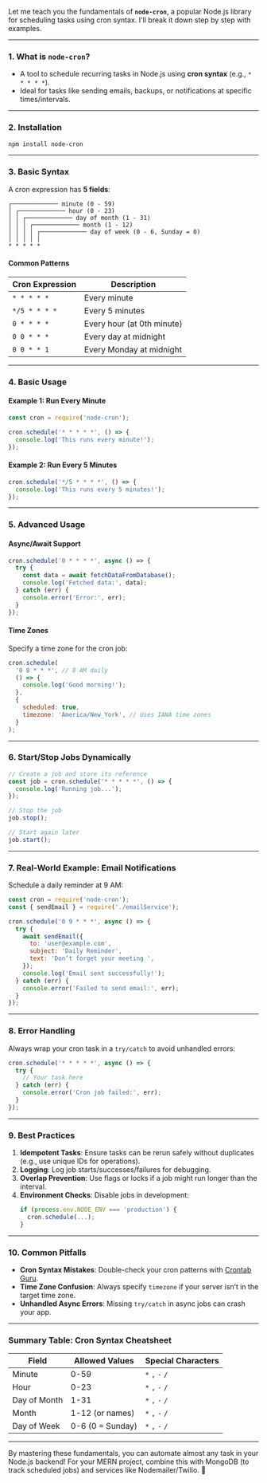 Let me teach you the fundamentals of **`node-cron`**, a popular Node.js library for scheduling tasks using cron syntax. I'll break it down step by step with examples.

---

### **1. What is `node-cron`?**
- A tool to schedule recurring tasks in Node.js using **cron syntax** (e.g., `* * * * *`).
- Ideal for tasks like sending emails, backups, or notifications at specific times/intervals.

---

### **2. Installation**
```bash
npm install node-cron
```

---

### **3. Basic Syntax**
A cron expression has **5 fields**:
```
┌───────────── minute (0 - 59)
│ ┌───────────── hour (0 - 23)
│ │ ┌───────────── day of month (1 - 31)
│ │ │ ┌───────────── month (1 - 12)
│ │ │ │ ┌───────────── day of week (0 - 6, Sunday = 0)
│ │ │ │ │
* * * * *
```

#### **Common Patterns**
| Cron Expression   | Description                     |
|-------------------|---------------------------------|
| `* * * * *`       | Every minute                   |
| `*/5 * * * *`     | Every 5 minutes                |
| `0 * * * *`       | Every hour (at 0th minute)     |
| `0 0 * * *`       | Every day at midnight          |
| `0 0 * * 1`       | Every Monday at midnight       |

---

### **4. Basic Usage**
#### **Example 1: Run Every Minute**
```javascript
const cron = require('node-cron');

cron.schedule('* * * * *', () => {
  console.log('This runs every minute!');
});
```

#### **Example 2: Run Every 5 Minutes**
```javascript
cron.schedule('*/5 * * * *', () => {
  console.log('This runs every 5 minutes!');
});
```

---

### **5. Advanced Usage**
#### **Async/Await Support**
```javascript
cron.schedule('0 * * * *', async () => {
  try {
    const data = await fetchDataFromDatabase();
    console.log('Fetched data:', data);
  } catch (err) {
    console.error('Error:', err);
  }
});
```

#### **Time Zones**
Specify a time zone for the cron job:
```javascript
cron.schedule(
  '0 8 * * *', // 8 AM daily
  () => {
    console.log('Good morning!');
  },
  {
    scheduled: true,
    timezone: 'America/New_York', // Uses IANA time zones
  }
);
```

---

### **6. Start/Stop Jobs Dynamically**
```javascript
// Create a job and store its reference
const job = cron.schedule('* * * * *', () => {
  console.log('Running job...');
});

// Stop the job
job.stop();

// Start again later
job.start();
```

---

### **7. Real-World Example: Email Notifications**
Schedule a daily reminder at 9 AM:
```javascript
const cron = require('node-cron');
const { sendEmail } = require('./emailService');

cron.schedule('0 9 * * *', async () => {
  try {
    await sendEmail({
      to: 'user@example.com',
      subject: 'Daily Reminder',
      text: 'Don’t forget your meeting ',
    });
    console.log('Email sent successfully!');
  } catch (err) {
    console.error('Failed to send email:', err);
  }
});
```

---

### **8. Error Handling**
Always wrap your cron task in a `try/catch` to avoid unhandled errors:
```javascript
cron.schedule('* * * * *', async () => {
  try {
    // Your task here
  } catch (err) {
    console.error('Cron job failed:', err);
  }
});
```

---

### **9. Best Practices**
1. **Idempotent Tasks**: Ensure tasks can be rerun safely without duplicates (e.g., use unique IDs for operations).
2. **Logging**: Log job starts/successes/failures for debugging.
3. **Overlap Prevention**: Use flags or locks if a job might run longer than the interval.
4. **Environment Checks**: Disable jobs in development:
   ```javascript
   if (process.env.NODE_ENV === 'production') {
     cron.schedule(...);
   }
   ```

---

### **10. Common Pitfalls**
- **Cron Syntax Mistakes**: Double-check your cron patterns with [Crontab Guru](https://crontab.guru/).
- **Time Zone Confusion**: Always specify `timezone` if your server isn’t in the target time zone.
- **Unhandled Async Errors**: Missing `try/catch` in async jobs can crash your app.

---

### **Summary Table: Cron Syntax Cheatsheet**
| Field         | Allowed Values      | Special Characters  |
|---------------|---------------------|---------------------|
| Minute        | 0-59                | `*` `,` `-` `/`     |
| Hour          | 0-23                | `*` `,` `-` `/`     |
| Day of Month  | 1-31                | `*` `,` `-` `/`     |
| Month         | 1-12 (or names)     | `*` `,` `-` `/`     |
| Day of Week   | 0-6 (0 = Sunday)    | `*` `,` `-` `/`     |

---

By mastering these fundamentals, you can automate almost any task in your Node.js backend! For your MERN project, combine this with MongoDB (to track scheduled jobs) and services like Nodemailer/Twilio. 🚀